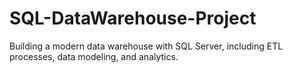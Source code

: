 # SQL-DataWarehouse-Project

Building a modern data warehouse with SQL Server, including ETL processes, data modeling, and analytics.
